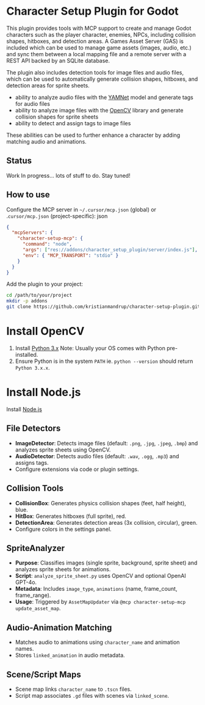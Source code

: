 # Character Setup Plugin for Godot

This plugin provides tools with MCP support to create and manage Godot characters such as the player character, enemies, NPCs, including collision shapes, hitboxes, and detection areas.
A Games Asset Server (GAS) is included which can be used to manage game assets (images, audio, etc.) and sync them between a local mapping file and a remote server with a REST API backed by an SQLite database.

The plugin also includes detection tools for image files and audio files, which can be used to automatically generate collision shapes, hitboxes, and detection areas for sprite sheets.

- ability to analyze audio files with the [YAMNet](https://github.com/tensorflow/models/tree/master/research/audioset/yamnet) model and generate tags for audio files
- ability to analyze image files with the [OpenCV](https://opencv.org/) library and generate collision shapes for sprite sheets
- ability to detect and assign tags to image files

These abilities can be used to further enhance a character by adding matching audio and animations.

## Status

Work In progress... lots of stuff to do. Stay tuned!

## How to use

Configure the MCP server in `~/.cursor/mcp.json` (global) or .`cursor/mcp.json` (project-specific):
json

```json
{
  "mcpServers": {
    "character-setup-mcp": {
      "command": "node",
      "args": ["res://addons/character_setup_plugin/server/index.js"],
      "env": { "MCP_TRANSPORT": "stdio" }
    }
  }
}
```

Add the plugin to your project:

```bash
cd /path/to/your/project
mkdir -p addons
git clone https://github.com/kristianmandrup/character-setup-plugin.git addons/character-setup
```

# Install OpenCV

1. Install [Python 3.x](https://www.python.org/downloads/) Note: Usually your OS comes with Python pre-installed.
2. Ensure Python is in the system `PATH` ie. `python --version` should return `Python 3.x.x`.

# Install Node.js

Install [Node.js](https://nodejs.org/en/download/)

## File Detectors

- **ImageDetector**: Detects image files (default: `.png`, `.jpg`, `.jpeg`, `.bmp`) and analyzes sprite sheets using OpenCV.
- **AudioDetector**: Detects audio files (default: `.wav`, `.ogg`, `.mp3`) and assigns tags.
- Configure extensions via code or plugin settings.

## Collision Tools

- **CollisionBox**: Generates physics collision shapes (feet, half height), blue.
- **HitBox**: Generates hitboxes (full sprite), red.
- **DetectionArea**: Generates detection areas (3x collision, circular), green.
- Configure colors in the settings panel.

## SpriteAnalyzer

- **Purpose**: Classifies images (single sprite, background, sprite sheet) and analyzes sprite sheets for animations.
- **Script**: `analyze_sprite_sheet.py` uses OpenCV and optional OpenAI GPT-4o.
- **Metadata**: Includes `image_type`, `animations` (name, frame_count, frame_range).
- **Usage**: Triggered by `AssetMapUpdater` via `@mcp character-setup-mcp update_asset_map`.

## Audio-Animation Matching

- Matches audio to animations using `character_name` and animation names.
- Stores `linked_animation` in audio metadata.

## Scene/Script Maps

- Scene map links `character_name` to `.tscn` files.
- Script map associates `.gd` files with scenes via `linked_scene`.
